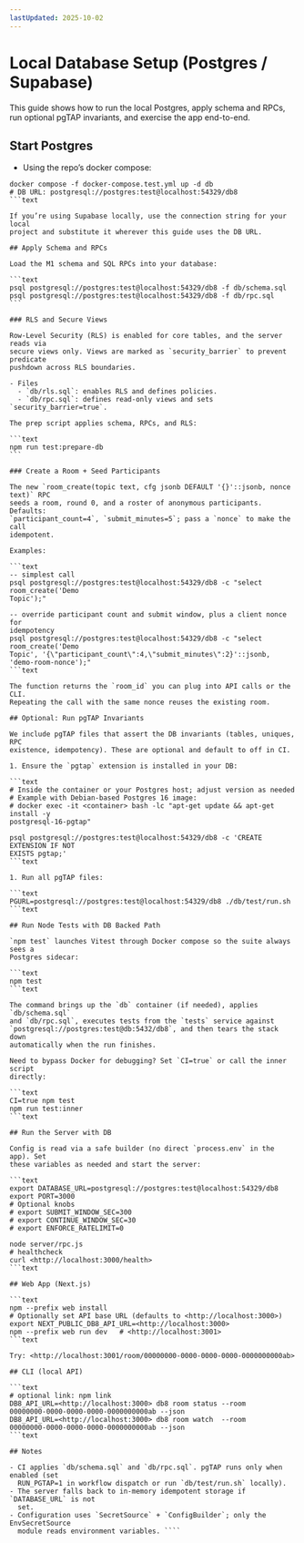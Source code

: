 ```yaml
---
lastUpdated: 2025-10-02
---
```


# Local Database Setup (Postgres / Supabase)

This guide shows how to run the local Postgres, apply schema and RPCs, run
optional pgTAP invariants, and exercise the app end-to-end.

## Start Postgres

- Using the repo’s docker compose:

`````text
docker compose -f docker-compose.test.yml up -d db
# DB URL: postgresql://postgres:test@localhost:54329/db8
```text

If you’re using Supabase locally, use the connection string for your local
project and substitute it wherever this guide uses the DB URL.

## Apply Schema and RPCs

Load the M1 schema and SQL RPCs into your database:

```text
psql postgresql://postgres:test@localhost:54329/db8 -f db/schema.sql
psql postgresql://postgres:test@localhost:54329/db8 -f db/rpc.sql
```

### RLS and Secure Views

Row-Level Security (RLS) is enabled for core tables, and the server reads via
secure views only. Views are marked as `security_barrier` to prevent predicate
pushdown across RLS boundaries.

- Files
  - `db/rls.sql`: enables RLS and defines policies.
  - `db/rpc.sql`: defines read-only views and sets `security_barrier=true`.

The prep script applies schema, RPCs, and RLS:

```text
npm run test:prepare-db
```

### Create a Room + Seed Participants

The new `room_create(topic text, cfg jsonb DEFAULT '{}'::jsonb, nonce text)` RPC
seeds a room, round 0, and a roster of anonymous participants. Defaults:
`participant_count=4`, `submit_minutes=5`; pass a `nonce` to make the call
idempotent.

Examples:

```text
-- simplest call
psql postgresql://postgres:test@localhost:54329/db8 -c "select room_create('Demo
Topic');"

-- override participant count and submit window, plus a client nonce for
idempotency
psql postgresql://postgres:test@localhost:54329/db8 -c "select room_create('Demo
Topic', '{\"participant_count\":4,\"submit_minutes\":2}'::jsonb,
'demo-room-nonce');"
```text

The function returns the `room_id` you can plug into API calls or the CLI.
Repeating the call with the same nonce reuses the existing room.

## Optional: Run pgTAP Invariants

We include pgTAP files that assert the DB invariants (tables, uniques, RPC
existence, idempotency). These are optional and default to off in CI.

1. Ensure the `pgtap` extension is installed in your DB:

```text
# Inside the container or your Postgres host; adjust version as needed
# Example with Debian-based Postgres 16 image:
# docker exec -it <container> bash -lc "apt-get update && apt-get install -y
postgresql-16-pgtap"

psql postgresql://postgres:test@localhost:54329/db8 -c 'CREATE EXTENSION IF NOT
EXISTS pgtap;'
```text

1. Run all pgTAP files:

```text
PGURL=postgresql://postgres:test@localhost:54329/db8 ./db/test/run.sh
```text

## Run Node Tests with DB Backed Path

`npm test` launches Vitest through Docker compose so the suite always sees a
Postgres sidecar:

```text
npm test
```text

The command brings up the `db` container (if needed), applies `db/schema.sql`
and `db/rpc.sql`, executes tests from the `tests` service against
`postgresql://postgres:test@db:5432/db8`, and then tears the stack down
automatically when the run finishes.

Need to bypass Docker for debugging? Set `CI=true` or call the inner script
directly:

```text
CI=true npm test
npm run test:inner
```text

## Run the Server with DB

Config is read via a safe builder (no direct `process.env` in the app). Set
these variables as needed and start the server:

```text
export DATABASE_URL=postgresql://postgres:test@localhost:54329/db8
export PORT=3000
# Optional knobs
# export SUBMIT_WINDOW_SEC=300
# export CONTINUE_WINDOW_SEC=30
# export ENFORCE_RATELIMIT=0

node server/rpc.js
# healthcheck
curl <http://localhost:3000/health>
```text

## Web App (Next.js)

```text
npm --prefix web install
# Optionally set API base URL (defaults to <http://localhost:3000>)
export NEXT_PUBLIC_DB8_API_URL=<http://localhost:3000>
npm --prefix web run dev   # <http://localhost:3001>
```text

Try: <http://localhost:3001/room/00000000-0000-0000-0000-0000000000ab>

## CLI (local API)

```text
# optional link: npm link
DB8_API_URL=<http://localhost:3000> db8 room status --room
00000000-0000-0000-0000-0000000000ab --json
DB8_API_URL=<http://localhost:3000> db8 room watch  --room
00000000-0000-0000-0000-0000000000ab --json
```text

## Notes

- CI applies `db/schema.sql` and `db/rpc.sql`. pgTAP runs only when enabled (set
  RUN_PGTAP=1 in workflow dispatch or run `db/test/run.sh` locally).
- The server falls back to in-memory idempotent storage if `DATABASE_URL` is not
  set.
- Configuration uses `SecretSource` + `ConfigBuilder`; only the EnvSecretSource
  module reads environment variables. ````
`````
